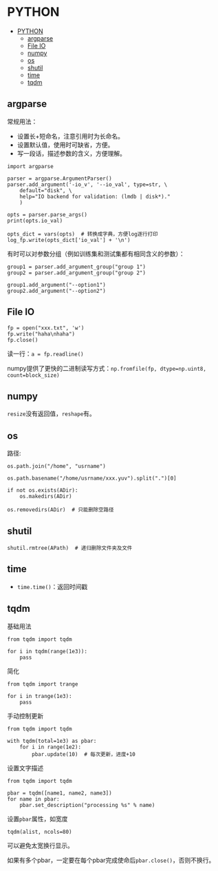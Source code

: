 # PYTHON

- [PYTHON](#python)
  - [argparse](#argparse)
  - [File IO](#file-io)
  - [numpy](#numpy)
  - [os](#os)
  - [shutil](#shutil)
  - [time](#time)
  - [tqdm](#tqdm)

## argparse

常规用法：

- 设置长+短命名，注意引用时为长命名。
- 设置默认值，使用时可缺省，方便。
- 写一段话，描述参数的含义，方便理解。

```python3
import argparse

parser = argparse.ArgumentParser()
parser.add_argument('-io_v', '--io_val', type=str, \
    default="disk", \
    help="IO backend for validation: (lmdb | disk*)."
    )

opts = parser.parse_args()
print(opts.io_val)

opts_dict = vars(opts)  # 转换成字典，方便log逐行打印
log_fp.write(opts_dict['io_val'] + '\n')
```

有时可以对参数分组（例如训练集和测试集都有相同含义的参数）：

```python3
group1 = parser.add_argument_group("group 1")
group2 = parser.add_argument_group("group 2")

group1.add_argument("--option1")
group2.add_argument("--option2")
```

## File IO

```python3
fp = open("xxx.txt", 'w')
fp.write("haha\nhaha")
fp.close()
```

读一行：`a = fp.readline()`

numpy提供了更快的二进制读写方式：`np.fromfile(fp, dtype=np.uint8, count=block_size)`

## numpy

`resize`没有返回值，`reshape`有。

## os

路径:

```python3
os.path.join("/home", "usrname")

os.path.basename("/home/usrname/xxx.yuv").split(".")[0]

if not os.exists(ADir):
    os.makedirs(ADir)

os.removedirs(ADir)  # 只能删除空路径
```

## shutil

```python3
shutil.rmtree(APath)  # 递归删除文件夹及文件
```

## time

- `time.time()`：返回时间戳


## tqdm

基础用法

```python3
from tqdm import tqdm

for i in tqdm(range(1e3)):
    pass
```

简化

```python3
from tqdm import trange

for i in trange(1e3):
    pass
```

手动控制更新

```python3
from tqdm import tqdm

with tqdm(total=1e3) as pbar:
    for i in range(1e2):
        pbar.update(10)  # 每次更新，进度+10
```

设置文字描述

```python3
from tqdm import tqdm

pbar = tqdm([name1, name2, name3])
for name in pbar:
    pbar.set_description("processing %s" % name)
```

设置`pbar`属性，如宽度

```python3
tqdm(alist, ncols=80)
```

可以避免太宽换行显示。

如果有多个pbar，一定要在每个pbar完成使命后`pbar.close()`，否则不换行。
